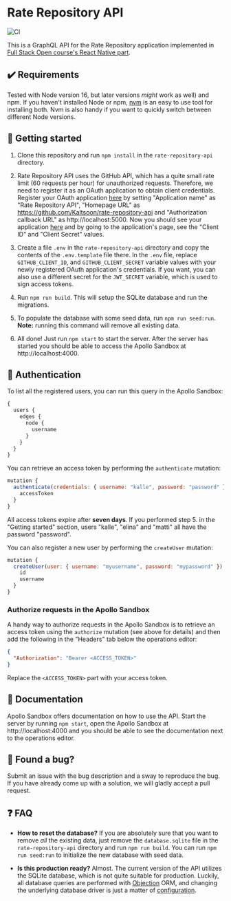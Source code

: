 # Rate Repository API

![CI](https://github.com/Kaltsoon/rate-repository-api/workflows/CI/badge.svg)

This is a GraphQL API for the Rate Repository application implemented in [Full Stack Open course's React Native part](https://fullstackopen.com/en/part10).

## ✔️ Requirements

Tested with Node version 16, but later versions _might_ work as well) and npm. If you haven't installed Node or npm, [nvm](https://github.com/nvm-sh/nvm) is an easy to use tool for installing both. Nvm is also handy if you want to quickly switch between different Node versions.

## 🚀 Getting started

1. Clone this repository and run `npm install` in the `rate-repository-api` directory.

2. Rate Repository API uses the GitHub API, which has a quite small rate limit (60 requests per hour) for unauthorized requests. Therefore, we need to register it as an OAuth application to obtain client credentials. Register your OAuth application [here](https://github.com/settings/applications/new) by setting "Application name" as "Rate Repository API", "Homepage URL" as https://github.com/Kaltsoon/rate-repository-api and "Authorization callback URL" as http://localhost:5000. Now you should see your application [here](https://github.com/settings/developers) and by going to the application's page, see the "Client ID" and "Client Secret" values.

3. Create a file `.env` in the `rate-repository-api` directory and copy the contents of the `.env.template` file there. In the `.env` file, replace `GITHUB_CLIENT_ID`, and `GITHUB_CLIENT_SECRET` variable values with your newly registered OAuth application's credentials. If you want, you can also use a different secret for the `JWT_SECRET` variable, which is used to sign access tokens.

4. Run `npm run build`. This will setup the SQLite database and run the migrations.

5. To populate the database with some seed data, run `npm run seed:run`. **Note:** running this command will remove all existing data.

6. All done! Just run `npm start` to start the server. After the server has started you should be able to access the Apollo Sandbox at http://localhost:4000.

## 🔑 Authentication

To list all the registered users, you can run this query in the Apollo Sandbox:

```javascript
{
  users {
    edges {
      node {
        username
      }
    }
  }
}
```

You can retrieve an access token by performing the `authenticate` mutation:

```javascript
mutation {
  authenticate(credentials: { username: "kalle", password: "password" }) {
    accessToken
  }
}
```

All access tokens expire after **seven days**. If you performed step 5. in the "Getting started" section, users "kalle", "elina" and "matti" all have the password "password".

You can also register a new user by performing the `createUser` mutation:

```javascript
mutation {
  createUser(user: { username: "myusername", password: "mypassword" }) {
    id
    username
  }
}
```

### Authorize requests in the Apollo Sandbox

A handy way to authorize requests in the Apollo Sandbox is to retrieve an access token using the `authorize` mutation (see above for details) and then add the following in the "Headers" tab below the operations editor:

```json
{
  "Authorization": "Bearer <ACCESS_TOKEN>"
}
```

Replace the `<ACCESS_TOKEN>` part with your access token.

## 📖 Documentation

Apollo Sandbox offers documentation on how to use the API. Start the server by running `npm start`, open the Apollo Sandbox at http://localhost:4000 and you should be able to see the documentation next to the operations editor.

## 🐛 Found a bug?

Submit an issue with the bug description and a sway to reproduce the bug. If you have already come up with a solution, we will gladly accept a pull request.

## ❓ FAQ

- **How to reset the database?** If you are absolutely sure that you want to remove _all_ the existing data, just remove the `database.sqlite` file in the `rate-repository-api` directory and run `npm run build`. You can run `npm run seed:run` to initialize the new database with seed data.

- **Is this production ready?** Almost. The current version of the API utilizes the SQLite database, which is not quite suitable for production. Luckily, all database queries are performed with [Objection](https://vincit.github.io/objection.js/) ORM, and changing the underlying database driver is just a matter of [configuration](http://knexjs.org/#Installation-client).
